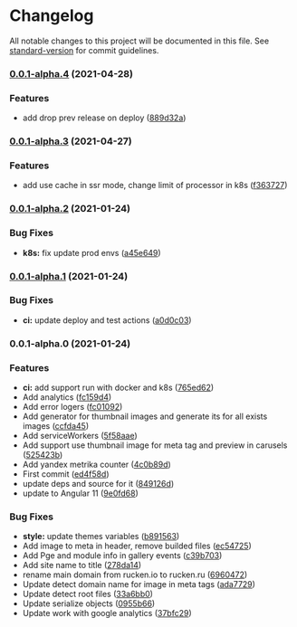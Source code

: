 # Changelog

All notable changes to this project will be documented in this file. See [standard-version](https://github.com/conventional-changelog/standard-version) for commit guidelines.

### [0.0.1-alpha.4](https://github.com/rucken.ru/core/compare/v0.0.1-alpha.3...v0.0.1-alpha.4) (2021-04-28)


### Features

* add drop prev release on deploy ([889d32a](https://github.com/rucken.ru/core/commit/889d32affb486ddc912b37647740bd980f86e889))

### [0.0.1-alpha.3](https://github.com/rucken.ru/core/compare/v0.0.1-alpha.2...v0.0.1-alpha.3) (2021-04-27)

### Features

-   add use cache in ssr mode, change limit of processor in k8s ([f363727](https://github.com/rucken.ru/core/commit/f363727daeb86c17cbab25cfc7e2a418e44267d9))

### [0.0.1-alpha.2](https://github.com/rucken.ru/core/compare/v0.0.1-alpha.1...v0.0.1-alpha.2) (2021-01-24)

### Bug Fixes

-   **k8s:** fix update prod envs ([a45e649](https://github.com/rucken.ru/core/commit/a45e649c5af3fa1dfcfcca6925f2817d363f1da2))

### [0.0.1-alpha.1](https://github.com/rucken.ru/core/compare/v0.0.1-alpha.0...v0.0.1-alpha.1) (2021-01-24)

### Bug Fixes

-   **ci:** update deploy and test actions ([a0d0c03](https://github.com/rucken.ru/core/commit/a0d0c03953b4d9c603b036d68d1898dae3229662))

### 0.0.1-alpha.0 (2021-01-24)

### Features

-   **ci:** add support run with docker and k8s ([765ed62](https://github.com/rucken.ru/core/commit/765ed62711cd8e041878826d1ed72b7d023753bf))
-   Add analytics ([fc159d4](https://github.com/rucken.ru/core/commit/fc159d4548a2ccafaf4f494c43920825983e074b))
-   Add error logers ([fc01092](https://github.com/rucken.ru/core/commit/fc01092f851215e9e8cbc288510f5217d678d54e))
-   Add generator for thumbnail images and generate its for all exists images ([ccfda45](https://github.com/rucken.ru/core/commit/ccfda45c9a80e9bef92854e603081e0b5556d345))
-   Add serviceWorkers ([5f58aae](https://github.com/rucken.ru/core/commit/5f58aae1457c5f1dc5cb6dcdd1fdf785ffca655a))
-   Add support use thumbnail image for meta tag and preview in carusels ([525423b](https://github.com/rucken.ru/core/commit/525423babe1d05124bafd66d567fd84d6a1dc645))
-   Add yandex metrika counter ([4c0b89d](https://github.com/rucken.ru/core/commit/4c0b89d0f9e95b4a8b6aab9aa1f1c00338e90ba9))
-   First commit ([ed4f58d](https://github.com/rucken.ru/core/commit/ed4f58d3ba512a50e62004905cc4c5faf0a16211))
-   update deps and source for it ([849126d](https://github.com/rucken.ru/core/commit/849126d1fa140dd2b88442160c27ebd135a61c0b))
-   update to Angular 11 ([9e0fd68](https://github.com/rucken.ru/core/commit/9e0fd6831814fce3f28d5b90e48b35be29fa6b15))

### Bug Fixes

-   **style:** update themes variables ([b891563](https://github.com/rucken.ru/core/commit/b891563401cb9a0ff76cfce3ab8b9d4b653ced8b))
-   Add image to meta in header, remove builded files ([ec54725](https://github.com/rucken.ru/core/commit/ec54725d220585f4137ebc0deda6ca4d288b08c3))
-   Add Pge and module info in gallery events ([c39b703](https://github.com/rucken.ru/core/commit/c39b703c51e207fa2c8419c191df2c85c3a6ff35))
-   Add site name to title ([278da14](https://github.com/rucken.ru/core/commit/278da14073c9635b9d609403c0bb5b8615677092))
-   rename main domain from rucken.io to rucken.ru ([6960472](https://github.com/rucken.ru/core/commit/696047208e9534b0683286fb2a3192ec745a2740))
-   Update detect domain name for image in meta tags ([ada7729](https://github.com/rucken.ru/core/commit/ada77291d4339b4e2edecd4d4aa3f8c7017a8383))
-   Update detect root files ([33a6bb0](https://github.com/rucken.ru/core/commit/33a6bb0b991dd9afd821580d773e9bade946fd49))
-   Update serialize objects ([0955b66](https://github.com/rucken.ru/core/commit/0955b661961064139f3467e53b55e53c5b11914f))
-   Update work with google analytics ([37bfc29](https://github.com/rucken.ru/core/commit/37bfc29186d4bc50f9c57bd889c546bb664940a5))
